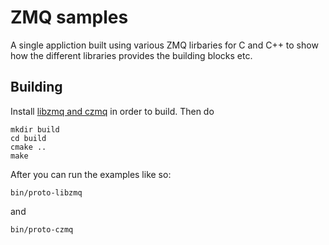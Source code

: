 ZMQ samples
===========

A single appliction built using various ZMQ lirbaries for C and C++ to show how
the different libraries provides the building blocks etc.

Building
--------

Install [libzmq and czmq](https://github.com/zeromq/czmq) in order to build.
Then do

    mkdir build
    cd build
    cmake ..
    make

After you can run the examples like so:

    bin/proto-libzmq

and

    bin/proto-czmq

